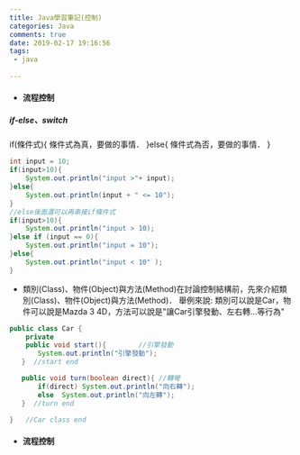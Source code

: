 ```yaml
---
title: Java學習筆記(控制)
categories: Java
comments: true
date: 2019-02-17 19:16:56
tags:
 - java
 
---
```

+ #### 流程控制 ####

##### if-else、switch #####
if(條件式){
	條件式為真，要做的事情．
}else{
	條件式為否，要做的事情．
}

```java
int input = 10;
if(input>10){
	System.out.println("input >"+ input);
}else{
	System.out.println(input + " <= 10");
}
//else後面還可以再串接if條件式
if(input>10){
	System.out.println("input > 10);
}else if (input == 0){
	System.out.println("input = 10");
}else{
	System.out.println("input < 10" );
}

```








   - 類別(Class)、物件(Object)與方法(Method)在討論控制結構前，先來介紹類別(Class)、物件(Object)與方法(Method)．
舉例來說:
類別可以說是Car，物件可以說是Mazda 3 4D，方法可以說是"讓Car引擎發動、左右轉...等行為"
```java
public class Car {
	private 
    public void start(){        //引擎發動
       System.out.println("引擎發動");
   }  //start end

   public void turn(boolean direct){ //轉彎
       if(direct) System.out.println("向右轉");
       else  System.out.println("向左轉");
   }  //turn end

}   //Car class end


```





- #### 流程控制 ####